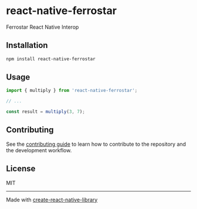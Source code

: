 # react-native-ferrostar

Ferrostar React Native Interop

## Installation

```sh
npm install react-native-ferrostar
```

## Usage


```js
import { multiply } from 'react-native-ferrostar';

// ...

const result = multiply(3, 7);
```


## Contributing

See the [contributing guide](CONTRIBUTING.md) to learn how to contribute to the repository and the development workflow.

## License

MIT

---

Made with [create-react-native-library](https://github.com/callstack/react-native-builder-bob)
